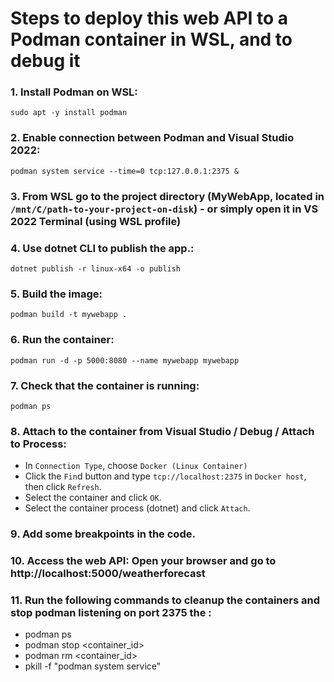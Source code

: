 ﻿# Steps to deploy this web API to a Podman container in WSL, and to debug it

### 1. Install Podman on WSL:
`sudo apt -y install podman`
### 2. Enable connection between Podman and Visual Studio 2022: 
`podman system service --time=0 tcp:127.0.0.1:2375 &`

### 3. From WSL go to the project directory (MyWebApp, located in `/mnt/C/path-to-your-project-on-disk`) - or simply open it in VS 2022 Terminal (using WSL profile)

### 4. Use dotnet CLI to publish the app.:
`dotnet publish -r linux-x64 -o publish`

### 5. Build the image:
`podman build -t mywebapp .`

### 6. Run the container: 
`podman run -d -p 5000:8080 --name mywebapp mywebapp`

### 7. Check that the container is running: 
`podman ps`

### 8. Attach to the container from Visual Studio / Debug /  Attach to Process: 
-  In `Connection Type`, choose `Docker (Linux Container)`  
-  Click the `Fin`d button and type `tcp://localhost:2375` in `Docker host`, then click `Refresh`.
- Select the container and click `OK`.
- Select the container process (dotnet) and click `Attach`.

### 9. Add some breakpoints in the code.

### 10. Access the web API: Open your browser and go to http://localhost:5000/weatherforecast


### 11. Run the following commands to cleanup the containers and stop podman listening on port 2375 the : 
- podman ps
- podman stop <container_id>
- podman rm <container_id>
- pkill -f "podman system service"


